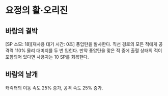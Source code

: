 # 요정의 활·오리진

## 바람의 결박

[SP 소모: 18][재사용 대기 시간: 0초] 풍압탄을 발사한다. 직선 경로의 모든 적에게 공격력 110% 물리 대미지를 두 번 입힌다. 만약 풍압탄을 맞은 적 중에 출혈 상태의 적이 포함되어 있다면 사용자는 10 SP를 회복한다.

## 바람의 날개

캐릭터의 이동 속도 25% 증가, 공격 속도 25% 증가.
